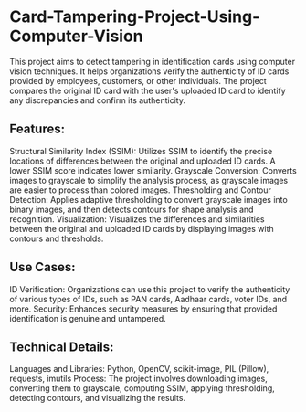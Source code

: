 # Card-Tampering-Project-Using-Computer-Vision
This project aims to detect tampering in identification cards using computer vision techniques. It helps organizations verify the authenticity of ID cards provided by employees, customers, or other individuals. The project compares the original ID card with the user's uploaded ID card to identify any discrepancies and confirm its authenticity.

## Features:
Structural Similarity Index (SSIM): Utilizes SSIM to identify the precise locations of differences between the original and uploaded ID cards. A lower SSIM score indicates lower similarity.
Grayscale Conversion: Converts images to grayscale to simplify the analysis process, as grayscale images are easier to process than colored images.
Thresholding and Contour Detection: Applies adaptive thresholding to convert grayscale images into binary images, and then detects contours for shape analysis and recognition.
Visualization: Visualizes the differences and similarities between the original and uploaded ID cards by displaying images with contours and thresholds.

## Use Cases:
ID Verification: Organizations can use this project to verify the authenticity of various types of IDs, such as PAN cards, Aadhaar cards, voter IDs, and more.
Security: Enhances security measures by ensuring that provided identification is genuine and untampered.

## Technical Details:
Languages and Libraries: Python, OpenCV, scikit-image, PIL (Pillow), requests, imutils
Process: The project involves downloading images, converting them to grayscale, computing SSIM, applying thresholding, detecting contours, and visualizing the results.
